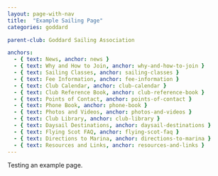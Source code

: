 ```yaml
---
layout: page-with-nav
title:  "Example Sailing Page"
categories: goddard

parent-club: Goddard Sailing Association

anchors:
  - { text: News, anchor: news }
  - { text: Why and How to Join, anchor: why-and-how-to-join }
  - { text: Sailing Classes, anchor: sailing-classes }
  - { text: Fee Information, anchor: fee-information }
  - { text: Club Calendar, anchor: club-calendar }
  - { text: Club Reference Book, anchor: club-reference-book }
  - { text: Points of Contact, anchor: points-of-contact }
  - { text: Phone Book, anchor: phone-book }
  - { text: Photos and Videos, anchor: photos-and-videos }
  - { text: Club Library, anchor: club-library }
  - { text: Daysail Destinations, anchor: daysail-destinations }
  - { text: Flying Scot FAQ, anchor: flying-scot-faq }
  - { text: Directions to Marina, anchor: directions-to-marina }
  - { text: Resources and Links, anchor: resources-and-links }
---
```


Testing an example page.
